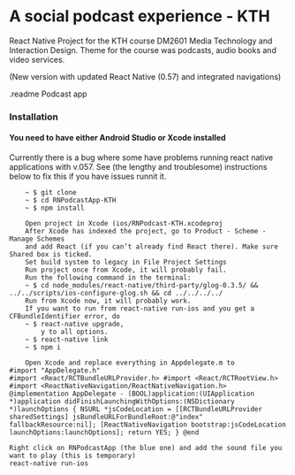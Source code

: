 # A social podcast experience - KTH

React Native Project for the KTH course DM2601 Media Technology and Interaction Design.
Theme for the course was podcasts, audio books and video services.

(New version with updated React Native (0.57) and integrated navigations)

.readme Podcast app


### Installation
#### You need to have either Android Studio or Xcode installed
Currently there is a bug where some have problems running
react native applications with v.057. See (the lengthy and troublesome) instructions below to fix this 
if you have issues runnit it.

```
	~ $ git clone
	~ $ cd RNPodcastApp-KTH
	~ $ npm install

	Open project in Xcode (ios/RNPodcast-KTH.xcodeproj
	After Xcode has indexed the project, go to Product - Scheme - Manage Schemes
	and add React (if you can’t already find React there). Make sure Shared box is ticked.
	Set build system to legacy in File Project Settings
	Run project once from Xcode, it will probably fail.
	Run the following command in the terminal: 
	~ $ cd node_modules/react-native/third-party/glog-0.3.5/ && ../../scripts/ios-configure-glog.sh && cd ../../../../
	Run from Xcode now, it will probably work.
    If you want to run from react-native run-ios and you get a CFBundleIdentifier error, do
    ~ $ react-native upgrade, 
        y to all options.
    ~ $ react-native link
    ~ $ npm i

	Open Xcode and replace everything in Appdelegate.m to 	
#import "AppDelegate.h"
#import <React/RCTBundleURLProvider.h> #import <React/RCTRootView.h> #import <ReactNativeNavigation/ReactNativeNavigation.h> @implementation AppDelegate - (BOOL)application:(UIApplication *)application didFinishLaunchingWithOptions:(NSDictionary *)launchOptions { NSURL *jsCodeLocation = [[RCTBundleURLProvider sharedSettings] jsBundleURLForBundleRoot:@"index" fallbackResource:nil]; [ReactNativeNavigation bootstrap:jsCodeLocation launchOptions:launchOptions]; return YES; } @end

Right click on RNPodcastApp (the blue one) and add the sound file you want to play (this is temporary)
react-native run-ios


